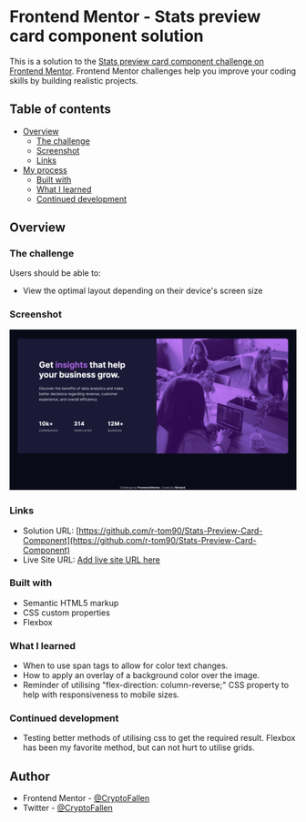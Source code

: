 # Frontend Mentor - Stats preview card component solution

This is a solution to the [Stats preview card component challenge on Frontend Mentor](https://www.frontendmentor.io/challenges/stats-preview-card-component-8JqbgoU62). Frontend Mentor challenges help you improve your coding skills by building realistic projects.

## Table of contents

- [Overview](#overview)
  - [The challenge](#the-challenge)
  - [Screenshot](#screenshot)
  - [Links](#links)
- [My process](#my-process)
  - [Built with](#built-with)
  - [What I learned](#what-i-learned)
  - [Continued development](#continued-development)

## Overview

### The challenge

Users should be able to:

- View the optimal layout depending on their device's screen size

### Screenshot

![](Screenshot.png)

### Links

- Solution URL: [https://github.com/r-tom90/Stats-Preview-Card-Component](https://github.com/r-tom90/Stats-Preview-Card-Component)
- Live Site URL: [Add live site URL here](https://your-live-site-url.com)

### Built with

- Semantic HTML5 markup
- CSS custom properties
- Flexbox

### What I learned

- When to use span tags to allow for color text changes.
- How to apply an overlay of a background color over the image.
- Reminder of utilising "flex-direction: column-reverse;" CSS property to help with responsiveness to mobile sizes.

### Continued development

- Testing better methods of utilising css to get the required result. Flexbox has been my favorite method, but can not hurt to utilise grids.

## Author

- Frontend Mentor - [@CryptoFallen](https://www.frontendmentor.io/profile/CryptoFallen)
- Twitter - [@CryptoFallen](https://www.twitter.com/CryptoFallen)

